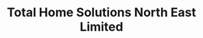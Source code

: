 ---
title: "Total Home Solutions North East Limited"
url: /chester-le-street/total-home-solutions-north-east-limited/
shop: Raumausstattung
---